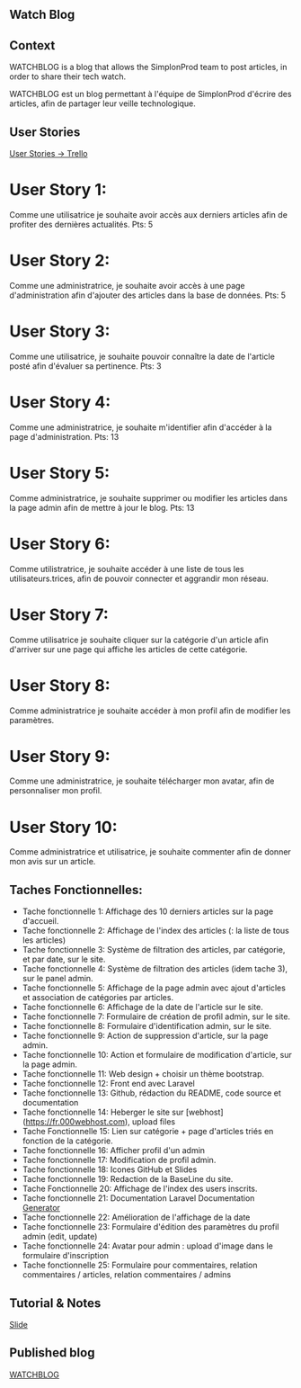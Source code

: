 
## Watch Blog


## Context

WATCHBLOG is a blog that allows the SimplonProd team to post articles, in order to share their tech watch.

WATCHBLOG est un blog permettant à l'équipe de SimplonProd d'écrire des articles, afin de partager leur veille technologique.


## User Stories

[User Stories -> Trello](https://trello.com/b/FdlOhSgj/challenge-simplonprod)

# User Story 1: 
Comme une utilisatrice je souhaite avoir accès aux derniers articles afin de profiter des dernières actualités. 
Pts: 5

# User Story 2: 
Comme une administratrice, je souhaite avoir accès à une page d'administration afin d'ajouter des articles dans la base de données. 
Pts: 5

# User Story 3: 
Comme une utilisatrice, je souhaite pouvoir connaître la date de l'article posté afin d'évaluer sa pertinence. 
Pts: 3

# User Story 4: 
Comme une administratrice, je souhaite m'identifier afin d'accéder à la page d'administration. 
Pts: 13

# User Story 5: 
Comme administratrice, je souhaite supprimer ou modifier les articles dans la page admin afin de mettre à jour le blog. Pts: 13

# User Story 6: 
Comme utilistratrice, je souhaite accéder à une liste de tous les utilisateurs.trices, afin de pouvoir connecter et aggrandir mon réseau.

# User Story 7: 
Comme utilisatrice je souhaite cliquer sur la catégorie d'un article afin d'arriver sur une page qui affiche les articles de cette catégorie.

# User Story 8: 
Comme administratrice je souhaite accéder à mon profil afin de modifier les paramètres.

# User Story 9: 
Comme une administratrice, je souhaite télécharger mon avatar, afin de personnaliser mon profil.

# User Story 10: 
Comme administratrice et utilisatrice, je souhaite commenter afin de donner mon avis sur un article.


## Taches Fonctionnelles:

- Tache fonctionnelle 1: Affichage des 10 derniers articles sur la page d'accueil.
- Tache fonctionnelle 2: Affichage de l'index des articles (: la liste de tous les articles)
- Tache fonctionnelle 3: Système de filtration des articles, par catégorie, et par date, sur le site.
- Tache fonctionnelle 4: Système de filtration des articles (idem tache 3), sur le panel admin.
- Tache fonctionnelle 5: Affichage de la page admin avec ajout d'articles et association de catégories par articles.
- Tache fonctionnelle 6: Affichage de la date de l'article sur le site.
- Tache fonctionnelle 7: Formulaire de création de profil admin, sur le site.
- Tache fonctionnelle 8: Formulaire d'identification admin, sur le site.
- Tache fonctionnelle 9: Action de suppression d'article, sur la page admin.
- Tache fonctionnelle 10: Action et formulaire de modification d'article, sur la page admin.
- Tache fonctionnelle 11: Web design + choisir un thème bootstrap.
- Tache fonctionnelle 12: Front end avec Laravel
- Tache fonctionnelle 13: Github, rédaction du README, code source et documentation
- Tache fonctionnelle 14: Heberger le site sur [webhost] (https://fr.000webhost.com), upload files
- Tache Fonctionnelle 15: Lien sur catégorie + page d'articles triés en fonction de la catégorie.
- Tache fonctionnelle 16: Afficher profil d'un admin
- Tache fonctionnelle 17: Modification de profil admin.
- Tache fonctionnelle 18: Icones GitHub et Slides
- Tache fonctionnelle 19: Redaction de la BaseLine du site.
- Tache Fonctionnelle 20: Affichage de l'index des users inscrits.
- Tache fonctionnelle 21: Documentation Laravel Documentation [Generator](https://www.phpdoc.org/)
- Tache fonctionnelle 22: Amélioration de l'affichage de la date 
- Tache fonctionnelle 23: Formulaire d'édition des paramètres du profil admin (edit, update) 
- Tache fonctionnelle 24: Avatar pour admin : upload d'image dans le formulaire d'inscription 
- Tache fonctionnelle 25: Formulaire pour commentaires, relation commentaires / articles, relation commentaires / admins


## Tutorial & Notes

[Slide](http://slides.com/pixelspy/laravel/)


## Published blog

[WATCHBLOG]()
